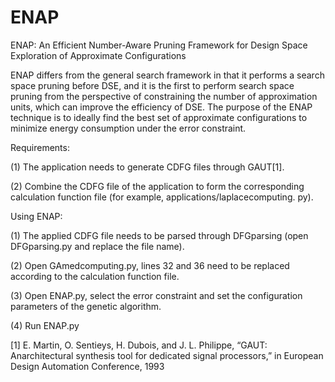 # ENAP
ENAP: An Efficient Number-Aware Pruning Framework for Design Space Exploration of Approximate Configurations

ENAP differs from the general search framework in that it performs a search space pruning before DSE, and it is the first to perform search space pruning from the perspective of constraining the number of approximation units, which
can improve the efficiency of DSE. The purpose of the ENAP technique is to ideally find the best set of approximate configurations to minimize energy consumption under the error constraint.

Requirements:

(1) The application needs to generate CDFG files through GAUT[1].

(2) Combine the CDFG file of the application to form the corresponding calculation function file (for example, applications/laplacecomputing. py).

Using ENAP:

(1) The applied CDFG file needs to be parsed through DFGparsing (open DFGparsing.py and replace the file name).

(2) Open GAmedcomputing.py, lines 32 and 36 need to be replaced according to the calculation function file.

(3) Open ENAP.py, select the error constraint and set the configuration parameters of the genetic algorithm.

(4) Run ENAP.py

[1] E. Martin, O. Sentieys, H. Dubois, and J. L. Philippe, “GAUT: Anarchitectural synthesis tool for dedicated signal processors,” in European
Design Automation Conference, 1993
